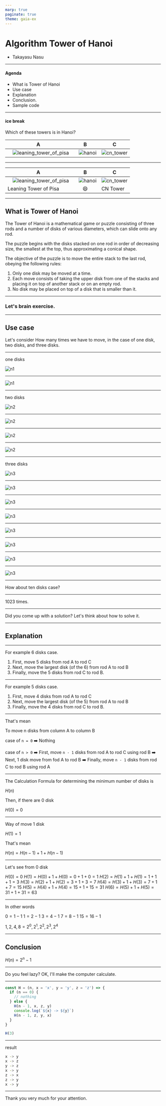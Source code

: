 ```yaml
---
marp: true
paginate: true
theme: gaia-ex
---
```


<!-- _class: top -->

Algorithm Tower of Hanoi
===

- Takayasu Nasu

---

#### Agenda

- What is Tower of Hanoi
- Use case
- Explanation
- Conclusion.
- Sample code

---

#### ice break

Which of these towers is in Hanoi?

|  A | B  |  C |
|---|---|---|
|　![leaning_tower_of_pisa](https://www.touropia.com/gfx/d/famous-towers-in-the-world/leaning_tower_of_pisa.jpg "leaning_tower_of_pisa") |　![hanoi](https://upload.wikimedia.org/wikipedia/commons/6/60/Tower_of_Hanoi_4.gif "hanoi") | ![cn_tower](https://www.touropia.com/gfx/d/famous-towers-in-the-world/cn_tower.jpg "cn_tower") |

---

|  A | B  |  C |
|--|:-:|---|
|　![leaning_tower_of_pisa](https://www.touropia.com/gfx/d/famous-towers-in-the-world/leaning_tower_of_pisa.jpg "leaning_tower_of_pisa") |　![hanoi](https://upload.wikimedia.org/wikipedia/commons/6/60/Tower_of_Hanoi_4.gif "hanoi") | ![cn_tower](https://www.touropia.com/gfx/d/famous-towers-in-the-world/cn_tower.jpg "cn_tower") |
| Leaning Tower of Pisa | :smile: | CN Tower |

---

## What is Tower of Hanoi

The Tower of Hanoi is a mathematical game or puzzle consisting of three rods and a number of disks of various diameters, which can slide onto any rod.

The puzzle begins with the disks stacked on one rod in order of decreasing size, the smallest at the top, thus approximating a conical shape.

The objective of the puzzle is to move the entire stack to the last rod, obeying the following rules:

1. Only one disk may be moved at a time.
1. Each move consists of taking the upper disk from one of the stacks and placing it on top of another stack or on an empty rod.
1. No disk may be placed on top of a disk that is smaller than it.

---

### Let's brain exercise.

---

## Use case

Let's consider How many times we have to move, in the case of one disk, two disks, and three disks.

---

one disks

![n1](https://www.kirupa.com/data_structures_algorithms/images/toh_one_144.png)

---

![n1](https://www.kirupa.com/data_structures_algorithms/images/toh_one_final_144.png)

---

two disks

![n2](https://www.kirupa.com/data_structures_algorithms/images/two_toh_144.png)

---

![n2](https://www.kirupa.com/data_structures_algorithms/images/two_toh_2_144.png)

---

![n2](https://www.kirupa.com/data_structures_algorithms/images/two_toh_3_144.png)

---

![n2](https://www.kirupa.com/data_structures_algorithms/images/two_toh_4_144.png)

---

three disks

![n3](https://www.kirupa.com/data_structures_algorithms/images/three_toh_1_144.png)

---

![n3](https://www.kirupa.com/data_structures_algorithms/images/three_toh_2_144.png)

---

![n3](https://www.kirupa.com/data_structures_algorithms/images/three_toh_3_144.png)

---

![n3](https://www.kirupa.com/data_structures_algorithms/images/three_toh_4_144.png)

---

![n3](https://www.kirupa.com/data_structures_algorithms/images/three_toh_5_144.png)

---

![n3](https://www.kirupa.com/data_structures_algorithms/images/three_toh_6_144.png)

---

![n3](https://www.kirupa.com/data_structures_algorithms/images/three_toh_7_144.png)

---

![n3](https://www.kirupa.com/data_structures_algorithms/images/three_toh_8_144.png)

---

How about ten disks case?

---

1023 times.

---

Did you come up with a solution?
Let's think about how to solve it.

---

## Explanation

---

For example 6 disks case.

1. First, move 5 disks from rod A to rod C
1. Next, move the largest disk (of the 6) from rod A to rod B
1. Finally, move the 5 disks from rod C to rod B.

---

For example 5 disks case.

1. First, move 4 disks from rod A to rod C
1. Next, move the largest disk (of the 5) from rod A to rod B
1. Finally, move the 4 disks from rod C to rod B.

---

That's mean

To move n disks from column A to column B

case of `n = 0`
:arrow_right: Nothing

case of `n > 0`
:arrow_right: First, move `n - 1` disks from rod A to rod C using rod B
:arrow_right: Next, 1 disk move from fod A to rod B
:arrow_right: Finally, move `n - 1` disks from rod C to rod B using rod A

---

The Calculation Formula for determining the minimum number of disks is

$H(n)$

Then, if there are 0 disk

$H(0) = 0$

---

Way of move 1 disk

$H(1) = 1$

That's mean

$H(n) = H(n - 1) + 1 + H(n - 1)$

---

Let's see from 0 disk

$H(0) = 0$
$H(1) = H(0) + 1 + H(0) = 0 + 1 + 0 = 1$
$H(2) = H(1) + 1 + H(1) = 1 + 1 + 1 = 3$
$H(3) = H(2) + 1 + H(2) = 3 + 1 + 3 = 7$
$H(4) = H(3) + 1 + H(3) = 7 + 1 + 7 = 15$
$H(5) = H(4) + 1 + H(4) = 15 + 1 + 15 = 31$
$H(6) = H(5) + 1 + H(5) = 31 + 1 + 31 = 63$

---
In other words

$0 = 1 - 1$
$1 = 2 - 1$
$3 = 4 - 1$
$7 = 8 - 1$
$15 = 16 - 1$

$1, 2, 4, 8 = 2^0, 2^1, 2^2, 2^3, 2^4$

---

## Conclusion

$H(n) = 2^n - 1$

---

Do you feel lazy?
OK, I'll make the computer calculate.

---

```js
const H = (n, x = 'x', y = 'y', z = 'z') => {
  if (n == 0) {
    // nothing
  } else {
    H(n - 1, x, z, y)
    console.log(`${x} -> ${y}`)
    H(n - 1, z, y, x)
  }
}

H(3)
```

---

result

```bash
x -> y
x -> z
y -> z
x -> y
z -> x
z -> y
x -> y
```

---

Thank you very much for your attention.